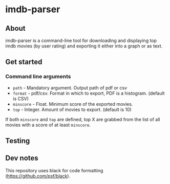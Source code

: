 # imdb-parser

## About
imdb-parser is a command-line tool for downloading and displaying top imdb movies
(by user rating) and exporting it either into a graph or as text.

## Get started

### Command line arguments
- `path` - Mandatory argument. Output path of pdf or csv
- `format` - pdf/csv. Format in which to export, PDF is a histogram. (default is CSV)
- `minscore` - Float. Minimum score of the exported movies.
- `top` - Integer. Amount of movies to export. (default is 10)

If both `minscore` and `top` are defined, top X are grabbed from the list of
all movies with a score of at least `minscore`.

## Testing

## Dev notes
This repository uses black for code formatting (https://github.com/psf/black).
